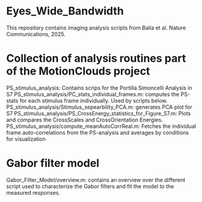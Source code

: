 # Eyes_Wide_Bandwidth
This repository contains imaging analysis scripts from Balla et al. Nature Communications, 2025.


# Collection of analysis routines part of the MotionClouds project
PS_stimulus_analysis: Contains scrips for the Portilla Simoncelli Analysis in S7
PS_stimulus_analysis/PC_stats_individual_frames.m: computes the PS-stats for each stimulus frame individually. Used by scripts below.
PS_stimulus_analysis/Stimulus_sepearbility_PCA.m: generates PCA plot for S7
PS_stimulus_analysis/PS_CrossEnergy_statistics_for_Figure_S7.m: Plots and compares the CrossScales and CrossOrientation Energies.
PS_stimulus_analysis/compute_meanAutoCorrReal.m: Fetches the individual frame auto-correlations from the PS-analysis and averages by conditions for visualization


# Gabor filter model
Gabor_Filter_Model/overview.m: contains an overview over the different script used to characterize the Gabor filters and fit the model to the measured responses. 